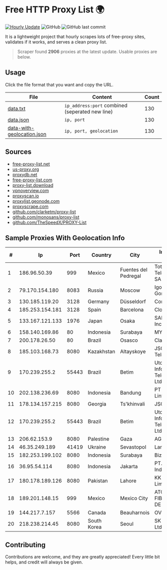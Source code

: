 
# Free HTTP Proxy List 🌍

[![Hourly Update](https://github.com/mertguvencli/http-proxy-list/actions/workflows/main.yml/badge.svg?branch=main)](https://github.com/mertguvencli/http-proxy-list/actions/workflows/main.yml)
![GitHub](https://img.shields.io/github/license/mertguvencli/http-proxy-list)
![GitHub last commit](https://img.shields.io/github/last-commit/mertguvencli/http-proxy-list)

It is a lightweight project that hourly scrapes lots of free-proxy sites, validates if it works, and serves a clean proxy list.


> Scraper found **2906** proxies at the latest update. Usable proxies are below.

## Usage

Click the file format that you want and copy the URL.


|File|Content|Count|
|----|-------|-----|
|[data.txt](https://raw.githubusercontent.com/mertguvencli/http-proxy-list/main/proxy-list/data.txt)|`ip_address:port` combined (seperated new line)|130|
|[data.json](https://raw.githubusercontent.com/mertguvencli/http-proxy-list/main/proxy-list/data.json)|`ip, port`|130|
|[data-with-geolocation.json](https://raw.githubusercontent.com/mertguvencli/http-proxy-list/main/proxy-list/data-with-geolocation.json)|`ip, port, geolocation`|130|

## Sources

* [free-proxy-list.net](https://free-proxy-list.net)
* [us-proxy.org](https://www.us-proxy.org)
* [proxydb.net](http://proxydb.net)
* [free-proxy-list.com](https://free-proxy-list.com/?page=&port=&type%5B%5D=http&type%5B%5D=https&up_time=0&search=Search)
* [proxy-list.download](https://www.proxy-list.download/HTTP)
* [vpnoverview.com](https://vpnoverview.com/privacy/anonymous-browsing/free-proxy-servers)
* [proxyscan.io](https://www.proxyscan.io)
* [proxylist.geonode.com](https://proxylist.geonode.com/api/proxy-list?limit=300&page=1&sort_by=lastChecked&sort_type=desc&protocols=http,https)
* [proxyscrape.com](https://api.proxyscrape.com/v2/?request=displayproxies&protocol=http&timeout=10000&country=all&ssl=all&anonymity=all)
* [github.com/clarketm/proxy-list](https://raw.githubusercontent.com/clarketm/proxy-list/master/proxy-list-raw.txt)
* [github.com/monosans/proxy-list](https://raw.githubusercontent.com/monosans/proxy-list/main/proxies/http.txt)
* [github.com/TheSpeedX/PROXY-List](https://raw.githubusercontent.com/TheSpeedX/PROXY-List/master/http.txt)


## Sample Proxies With Geolocation Info

|#|Ip|Port|Country|City|Internet Service Provider|
|-|--|----|-------|----|-------------------------|
|1|186.96.50.39|999|Mexico|Fuentes del Pedregal|Total Play Telecomunicaciones SA De CV|
|2|79.170.154.180|8083|Russia|Moscow|Igor Vladimirovich Gorodkov|
|3|130.185.119.20|3128|Germany|Düsseldorf|Contabo GmbH|
|4|185.253.154.181|3128|Spain|Barcelona|Cloudi Nextgen SL|
|5|133.167.121.133|1976|Japan|Osaka|SAKURA Internet Inc.|
|6|158.140.169.86|80|Indonesia|Surabaya|MYREPUBLIC|
|7|200.178.26.50|80|Brazil|Osasco|Claro S.A|
|8|185.103.168.73|8080|Kazakhstan|Altayskoye|JSC Alma Telecommunications|
|9|170.239.255.2|55443|Brazil|Betim|Utopianet Informatica E Telecomunicacoes Ltda|
|10|202.138.236.69|8080|Indonesia|Bandung|PT Melvar Lintasnusa|
|11|178.134.157.215|8080|Georgia|Ts'khinvali|JSC "Silknet"|
|12|170.239.255.2|55443|Brazil|Betim|Utopianet Informatica E Telecomunicacoes Ltda|
|13|206.62.153.9|8080|Palestine|Gaza|AGIS|
|14|46.35.249.189|41419|Ukraine|Sevastopol|Lancom Ltd.|
|15|182.253.199.102|8080|Indonesia|Surabaya|Biznet Networks|
|16|36.95.54.114|8080|Indonesia|Jakarta|PT. Telekomunikasi Indonesia|
|17|180.178.189.126|8080|Pakistan|Lahore|KK Networks (Pvt.) Limited|
|18|189.201.148.15|999|Mexico|Mexico City|ATC HOLDING FIBRA MEXICO, S. DE R.L. DE C.V.|
|19|144.217.7.157|5566|Canada|Beauharnois|OVH SAS|
|20|218.238.214.45|8080|South Korea|Seoul|SK Broadband Co Ltd|



## Contributing

Contributions are welcome, and they are greatly appreciated! Every
little bit helps, and credit will always be given.

